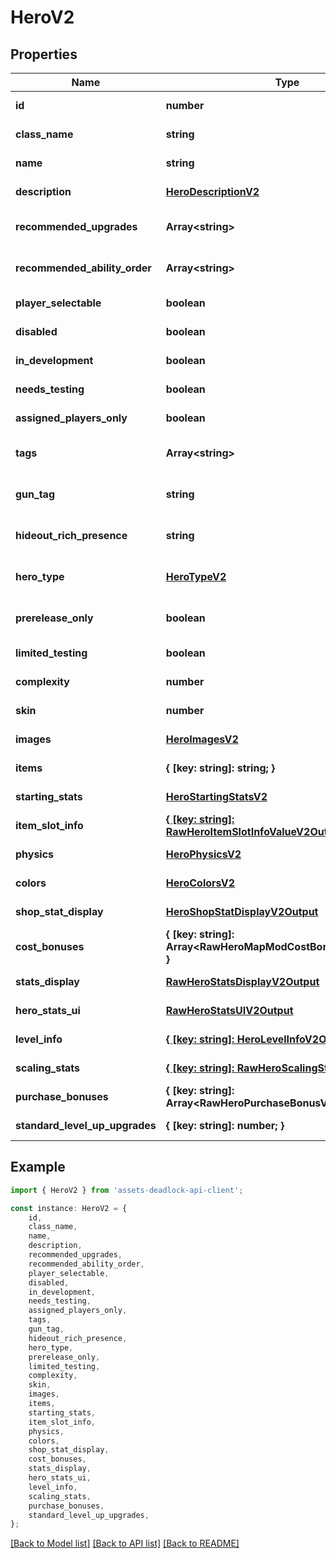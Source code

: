 # HeroV2


## Properties

Name | Type | Description | Notes
------------ | ------------- | ------------- | -------------
**id** | **number** |  | [default to undefined]
**class_name** | **string** |  | [default to undefined]
**name** | **string** |  | [default to undefined]
**description** | [**HeroDescriptionV2**](HeroDescriptionV2.md) |  | [default to undefined]
**recommended_upgrades** | **Array&lt;string&gt;** |  | [optional] [default to undefined]
**recommended_ability_order** | **Array&lt;string&gt;** |  | [optional] [default to undefined]
**player_selectable** | **boolean** |  | [default to undefined]
**disabled** | **boolean** |  | [default to undefined]
**in_development** | **boolean** |  | [default to undefined]
**needs_testing** | **boolean** |  | [default to undefined]
**assigned_players_only** | **boolean** |  | [default to undefined]
**tags** | **Array&lt;string&gt;** |  | [optional] [default to undefined]
**gun_tag** | **string** |  | [optional] [default to undefined]
**hideout_rich_presence** | **string** |  | [optional] [default to undefined]
**hero_type** | [**HeroTypeV2**](HeroTypeV2.md) |  | [optional] [default to undefined]
**prerelease_only** | **boolean** |  | [optional] [default to undefined]
**limited_testing** | **boolean** |  | [default to undefined]
**complexity** | **number** |  | [default to undefined]
**skin** | **number** |  | [default to undefined]
**images** | [**HeroImagesV2**](HeroImagesV2.md) |  | [default to undefined]
**items** | **{ [key: string]: string; }** |  | [default to undefined]
**starting_stats** | [**HeroStartingStatsV2**](HeroStartingStatsV2.md) |  | [default to undefined]
**item_slot_info** | [**{ [key: string]: RawHeroItemSlotInfoValueV2Output; }**](RawHeroItemSlotInfoValueV2Output.md) |  | [default to undefined]
**physics** | [**HeroPhysicsV2**](HeroPhysicsV2.md) |  | [default to undefined]
**colors** | [**HeroColorsV2**](HeroColorsV2.md) |  | [default to undefined]
**shop_stat_display** | [**HeroShopStatDisplayV2Output**](HeroShopStatDisplayV2Output.md) |  | [default to undefined]
**cost_bonuses** | **{ [key: string]: Array&lt;RawHeroMapModCostBonusesV2Output&gt;; }** |  | [optional] [default to undefined]
**stats_display** | [**RawHeroStatsDisplayV2Output**](RawHeroStatsDisplayV2Output.md) |  | [default to undefined]
**hero_stats_ui** | [**RawHeroStatsUIV2Output**](RawHeroStatsUIV2Output.md) |  | [default to undefined]
**level_info** | [**{ [key: string]: HeroLevelInfoV2Output; }**](HeroLevelInfoV2Output.md) |  | [default to undefined]
**scaling_stats** | [**{ [key: string]: RawHeroScalingStatV2Output; }**](RawHeroScalingStatV2Output.md) |  | [default to undefined]
**purchase_bonuses** | **{ [key: string]: Array&lt;RawHeroPurchaseBonusV2Output&gt;; }** |  | [default to undefined]
**standard_level_up_upgrades** | **{ [key: string]: number; }** |  | [default to undefined]

## Example

```typescript
import { HeroV2 } from 'assets-deadlock-api-client';

const instance: HeroV2 = {
    id,
    class_name,
    name,
    description,
    recommended_upgrades,
    recommended_ability_order,
    player_selectable,
    disabled,
    in_development,
    needs_testing,
    assigned_players_only,
    tags,
    gun_tag,
    hideout_rich_presence,
    hero_type,
    prerelease_only,
    limited_testing,
    complexity,
    skin,
    images,
    items,
    starting_stats,
    item_slot_info,
    physics,
    colors,
    shop_stat_display,
    cost_bonuses,
    stats_display,
    hero_stats_ui,
    level_info,
    scaling_stats,
    purchase_bonuses,
    standard_level_up_upgrades,
};
```

[[Back to Model list]](../README.md#documentation-for-models) [[Back to API list]](../README.md#documentation-for-api-endpoints) [[Back to README]](../README.md)
